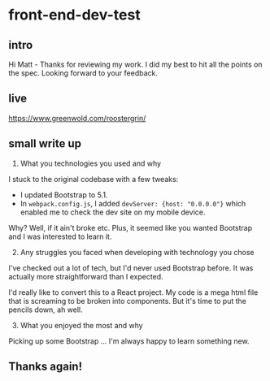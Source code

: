 # front-end-dev-test

## intro

Hi Matt - Thanks for reviewing my work. I did my best to hit all the points on the spec. Looking forward to your feedback.

## live

https://www.greenwold.com/roostergrin/

## small write up

1. What you technologies you used and why

I stuck to the original codebase with a few tweaks:

-   I updated Bootstrap to 5.1.
-   In `webpack.config.js`, I added `devServer: {host: "0.0.0.0"}` which enabled me to check the dev site on my mobile device.

Why? Well, if it ain't broke etc. Plus, it seemed like you wanted Bootstrap and I was interested to learn it.

2. Any struggles you faced when developing with technology you chose

I've checked out a lot of tech, but I'd never used Bootstrap before. It was actually more straightforward than I expected.

I'd really like to convert this to a React project. My code is a mega html file that is screaming to be broken into components. But it's time to put the pencils down, ah well.

3. What you enjoyed the most and why

Picking up some Bootstrap ... I'm always happy to learn something new.

## Thanks again!
